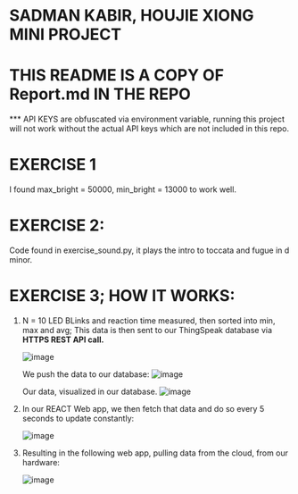 # SADMAN KABIR, HOUJIE XIONG MINI PROJECT
# THIS README IS A COPY OF Report.md IN THE REPO
*** API KEYS are obfuscated via environment variable, running this project will not work without the actual API keys which are not included in this repo.

# EXERCISE 1

I found max_bright = 50000, min_bright = 13000 to work well.


# EXERCISE 2:

Code found in exercise_sound.py, it plays the intro to toccata and fugue in d minor.

# EXERCISE 3; HOW IT WORKS:

1. N = 10 LED BLinks and reaction time measured, then sorted into min, max and avg;
   This data is then sent to our ThingSpeak database via **HTTPS REST API call.**

   ![image](https://github.com/user-attachments/assets/2f12d983-8ed9-4581-a465-0a1d51161aa7)


   We push the data to our database:
   ![image](https://github.com/user-attachments/assets/4a33befa-2534-47be-85bd-41dadd4cd1bb)


   Our data, visualized in our database.
   ![image](https://github.com/user-attachments/assets/c78d1bde-5969-4155-a153-a998cdf23cc3)


2. In our REACT Web app, we then fetch that data and do so every 5 seconds to update constantly:

   ![image](https://github.com/user-attachments/assets/6964ea49-5252-487a-93af-e1f1d1f28f1a)

3. Resulting in the following web app, pulling data from the cloud, from our hardware:

   ![image](https://github.com/user-attachments/assets/14049065-a8e2-4179-9988-0c7ac7969855)


